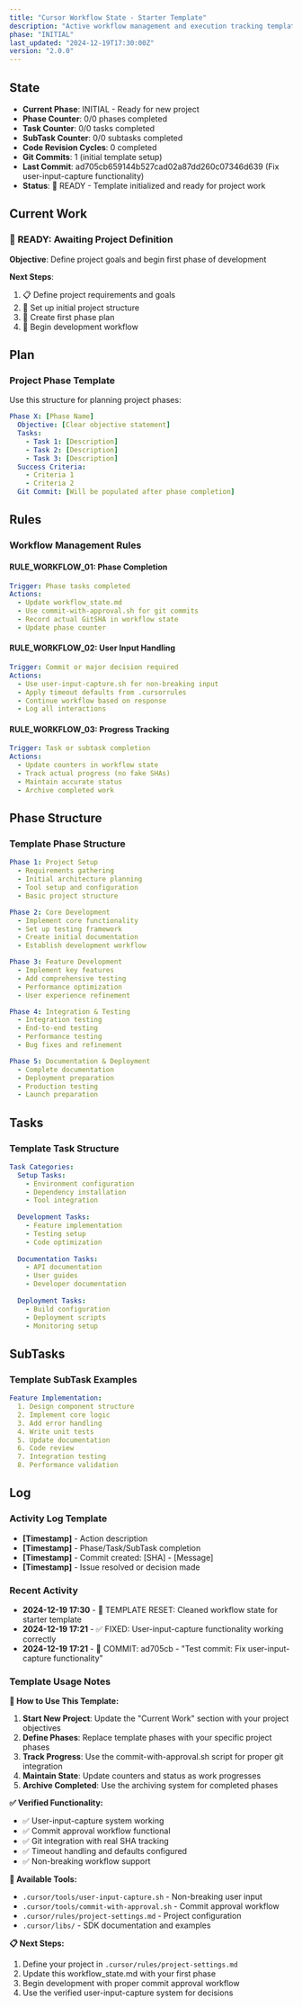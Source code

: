 ```yaml
---
title: "Cursor Workflow State - Starter Template"
description: "Active workflow management and execution tracking template"
phase: "INITIAL"
last_updated: "2024-12-19T17:30:00Z"
version: "2.0.0"
---
```


## State
- **Current Phase**: INITIAL - Ready for new project
- **Phase Counter**: 0/0 phases completed
- **Task Counter**: 0/0 tasks completed  
- **SubTask Counter**: 0/0 subtasks completed
- **Code Revision Cycles**: 0 completed
- **Git Commits**: 1 (initial template setup)
- **Last Commit**: ad705cb659144b527cad02a87dd260c07346d639 (Fix user-input-capture functionality)
- **Status**: 🚀 READY - Template initialized and ready for project work

## Current Work

### 🚀 READY: Awaiting Project Definition
**Objective**: Define project goals and begin first phase of development

**Next Steps**:
1. 📋 Define project requirements and goals
2. 🔧 Set up initial project structure  
3. 📝 Create first phase plan
4. 🚀 Begin development workflow

## Plan

### Project Phase Template
Use this structure for planning project phases:

```yaml
Phase X: [Phase Name]
  Objective: [Clear objective statement]
  Tasks:
    - Task 1: [Description]
    - Task 2: [Description]
    - Task 3: [Description]
  Success Criteria:
    - Criteria 1
    - Criteria 2
  Git Commit: [Will be populated after phase completion]
```

## Rules

### Workflow Management Rules

#### RULE_WORKFLOW_01: Phase Completion
```yaml
Trigger: Phase tasks completed
Actions:
  - Update workflow_state.md
  - Use commit-with-approval.sh for git commits
  - Record actual GitSHA in workflow state
  - Update phase counter
```

#### RULE_WORKFLOW_02: User Input Handling
```yaml
Trigger: Commit or major decision required
Actions:
  - Use user-input-capture.sh for non-breaking input
  - Apply timeout defaults from .cursorrules
  - Continue workflow based on response
  - Log all interactions
```

#### RULE_WORKFLOW_03: Progress Tracking
```yaml
Trigger: Task or subtask completion
Actions:
  - Update counters in workflow state
  - Track actual progress (no fake SHAs)
  - Maintain accurate status
  - Archive completed work
```

## Phase Structure

### Template Phase Structure
```yaml
Phase 1: Project Setup
  - Requirements gathering
  - Initial architecture planning
  - Tool setup and configuration
  - Basic project structure

Phase 2: Core Development
  - Implement core functionality
  - Set up testing framework
  - Create initial documentation
  - Establish development workflow

Phase 3: Feature Development
  - Implement key features
  - Add comprehensive testing
  - Performance optimization
  - User experience refinement

Phase 4: Integration & Testing
  - Integration testing
  - End-to-end testing
  - Performance testing
  - Bug fixes and refinement

Phase 5: Documentation & Deployment
  - Complete documentation
  - Deployment preparation
  - Production testing
  - Launch preparation
```

## Tasks

### Template Task Structure
```yaml
Task Categories:
  Setup Tasks:
    - Environment configuration
    - Dependency installation
    - Tool integration
    
  Development Tasks:
    - Feature implementation
    - Testing setup
    - Code optimization
    
  Documentation Tasks:
    - API documentation
    - User guides
    - Developer documentation
    
  Deployment Tasks:
    - Build configuration
    - Deployment scripts
    - Monitoring setup
```

## SubTasks

### Template SubTask Examples
```yaml
Feature Implementation:
  1. Design component structure
  2. Implement core logic
  3. Add error handling
  4. Write unit tests
  5. Update documentation
  6. Code review
  7. Integration testing
  8. Performance validation
```

## Log

### Activity Log Template
- **[Timestamp]** - Action description
- **[Timestamp]** - Phase/Task/SubTask completion
- **[Timestamp]** - Commit created: [SHA] - [Message]
- **[Timestamp]** - Issue resolved or decision made

### Recent Activity
- **2024-12-19 17:30** - 🚀 TEMPLATE RESET: Cleaned workflow state for starter template
- **2024-12-19 17:21** - ✅ FIXED: User-input-capture functionality working correctly  
- **2024-12-19 17:21** - 📝 COMMIT: ad705cb - "Test commit: Fix user-input-capture functionality"

### Template Usage Notes

**🎯 How to Use This Template:**

1. **Start New Project**: Update the "Current Work" section with your project objectives
2. **Define Phases**: Replace template phases with your specific project phases  
3. **Track Progress**: Use the commit-with-approval.sh script for proper git integration
4. **Maintain State**: Update counters and status as work progresses
5. **Archive Completed**: Use the archiving system for completed phases

**✅ Verified Functionality:**
- ✅ User-input-capture system working
- ✅ Commit approval workflow functional  
- ✅ Git integration with real SHA tracking
- ✅ Timeout handling and defaults configured
- ✅ Non-breaking workflow support

**🔧 Available Tools:**
- `.cursor/tools/user-input-capture.sh` - Non-breaking user input
- `.cursor/tools/commit-with-approval.sh` - Commit approval workflow
- `.cursor/rules/project-settings.md` - Project configuration
- `.cursor/libs/` - SDK documentation and examples

**📋 Next Steps:**
1. Define your project in `.cursor/rules/project-settings.md`
2. Update this workflow_state.md with your first phase
3. Begin development with proper commit approval workflow
4. Use the verified user-input-capture system for decisions
